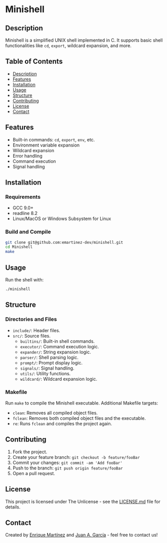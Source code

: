 # Minishell

## Description

Minishell is a simplified UNIX shell implemented in C. It supports basic shell functionalities like `cd`, `export`, wildcard expansion, and more.

## Table of Contents
- [Description](#description)
- [Features](#features)
- [Installation](#installation)
- [Usage](#usage)
- [Structure](#structure)
- [Contributing](#contributing)
- [License](#license)
- [Contact](#contact)

## Features

- Built-in commands: `cd`, `export`, `env`, etc.
- Environment variable expansion
- Wildcard expansion
- Error handling
- Command execution
- Signal handling

## Installation

### Requirements
- GCC 9.0+
- readline 8.2
- Linux/MacOS or Windows Subsystem for Linux

### Build and Compile
```bash
git clone git@github.com:emartinez-dev/minishell.git
cd Minishell
make
```

## Usage

Run the shell with:

```bash
./minishell
```

## Structure

### Directories and Files

- `include/`: Header files.
- `src/`: Source files.
  - `builtins/`: Built-in shell commands.
  - `executor/`: Command execution logic.
  - `expander/`: String expansion logic.
  - `parser/`: Shell parsing logic.
  - `prompt/`: Prompt display logic.
  - `signals/`: Signal handling.
  - `utils/`: Utility functions.
  - `wildcard/`: Wildcard expansion logic.

### Makefile

Run `make` to compile the Minishell executable.
Additional Makefile targets:
- `clean`: Removes all compiled object files.
- `fclean`: Removes both compiled object files and the executable.
- `re`: Runs `fclean` and compiles the project again.

## Contributing

1. Fork the project.
2. Create your feature branch: `git checkout -b feature/fooBar`
3. Commit your changes: `git commit -am 'Add fooBar'`
4. Push to the branch: `git push origin feature/fooBar`
5. Open a pull request.

## License

This project is licensed under The Unlicense - see the [LICENSE.md](LICENSE.md) file for details.

## Contact

Created by [Enrique Martínez](https://github.com/emartinez-dev/) and [Juan A. García](https://github.com/Juan-aga) - feel free to contact us!
